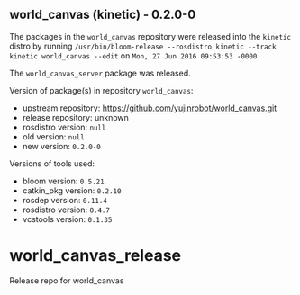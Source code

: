 ## world_canvas (kinetic) - 0.2.0-0

The packages in the `world_canvas` repository were released into the `kinetic` distro by running `/usr/bin/bloom-release --rosdistro kinetic --track kinetic world_canvas --edit` on `Mon, 27 Jun 2016 09:53:53 -0000`

The `world_canvas_server` package was released.

Version of package(s) in repository `world_canvas`:

- upstream repository: https://github.com/yujinrobot/world_canvas.git
- release repository: unknown
- rosdistro version: `null`
- old version: `null`
- new version: `0.2.0-0`

Versions of tools used:

- bloom version: `0.5.21`
- catkin_pkg version: `0.2.10`
- rosdep version: `0.11.4`
- rosdistro version: `0.4.7`
- vcstools version: `0.1.35`


# world_canvas_release
Release repo for world_canvas

